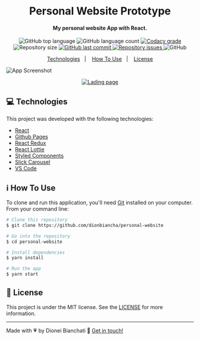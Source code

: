 <h1 align="center">
    <br>
    Personal Website Prototype
</h1>

<h4 align="center">
  My personal website App with React.
</h4>
<p align="center">
  <img alt="GitHub top language" src="https://img.shields.io/github/languages/top/dionbiancha/personal-website-prototype.svg">

  <img alt="GitHub language count" src="https://img.shields.io/github/languages/count/dionbiancha/personal-website-prototype.svg">

  <a href="https://www.codacy.com/app/dionbiancha/personal-website?utm_source=github.com&amp;utm_medium=referral&amp;utm_content=dionbiancha/personal-website-prototype&amp;utm_campaign=Badge_Grade">
    <img alt="Codacy grade" src="https://img.shields.io/codacy/grade/1b577a07dda843aba09f4bc55d1af8fc.svg">
  </a>

  <img alt="Repository size" src="https://img.shields.io/github/repo-size/dionbiancha/personal-website-prototype.svg">
  <a href="https://github.com/dionbiancha/personal-website-prototype/commits/master">
    <img alt="GitHub last commit" src="https://img.shields.io/github/last-commit/dionbiancha/personal-website-prototype.svg">
  </a>

  <a href="https://github.com/dionbiancha/personal-website-prototype/issues">
    <img alt="Repository issues" src="https://img.shields.io/github/issues/dionbiancha/personal-website-prototype.svg">
  </a>

  <img alt="GitHub" src="https://img.shields.io/github/license/dionbiancha/personal-website-prototype.svg">
</p>

<p align="center">
  <a href="#computer-technologies">Technologies</a>&nbsp;&nbsp;&nbsp;|&nbsp;&nbsp;&nbsp;
  <a href="#information_source-how-to-use">How To Use</a>&nbsp;&nbsp;&nbsp;|&nbsp;&nbsp;&nbsp;
  <a href="#memo-license">License</a>
</p>

![App Screenshot](https://res.cloudinary.com/dionbiancha/image/upload/v1610804353/github/1_rzopii.png)
<p align="center">
  <a href="https://dionbiancha.github.io/personal-website-prototype/" target="_blank">
    <img alt="Lading page" src="https://res.cloudinary.com/dionbiancha/image/upload/v1610500435/github/view_on_github_n2rq43.png">
  </a>
</p>

## :computer: Technologies

This project was developed with the following technologies:

-  [React][react]
-  [Github Pages][ghpages]
-  [React Redux][reactredux]
-  [React Lottie][reactlottie]
-  [Styled Components][styledcomponents]
-  [Slick Carousel][slickreact]
-  [VS Code][vc]

## :information_source: How To Use

To clone and run this application, you'll need [Git](https://git-scm.com) installed on your computer. From your command line:

```bash
# Clone this repository
$ git clone https://github.com/dionbiancha/personal-website

# Go into the repository
$ cd personal-website

# Install dependencies
$ yarn install

# Run the app
$ yarn start
```

## :memo: License
This project is under the MIT license. See the [LICENSE](https://github.com/dionbiancha/personal-website-prototype/blob/master/LICENSE) for more information.

---

Made with :heartpulse: by Dionei Bianchati :wave: [Get in touch!](https://www.linkedin.com/in/dionbiancha/)


[vc]: https://code.visualstudio.com/
[ghpages]: https://www.npmjs.com/package/gh-pages
[styledcomponents]: https://styled-components.com/
[reactredux]: https://react-redux.js.org/
[reactlottie]: https://lottiefiles.com/
[slickreact]: https://react-slick.neostack.com/
[react]: https://pt-br.reactjs.org/

